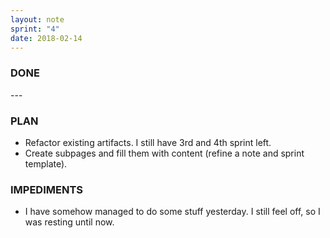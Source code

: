 ```yaml
---
layout: note
sprint: "4"
date: 2018-02-14
---
```


### DONE
\-\-\-

### PLAN

* Refactor existing artifacts. I still have 3rd and 4th sprint left.
* Create subpages and fill them with content (refine a note and sprint template).

### IMPEDIMENTS

* I have somehow managed to do some stuff yesterday. I still feel off, so I was resting until now.